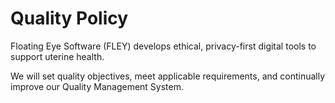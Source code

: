 # **Quality Policy**

Floating Eye Software (FLEY) develops ethical, privacy-first digital tools to support uterine health.

We will set quality objectives, meet applicable requirements, and continually improve our Quality Management System.
